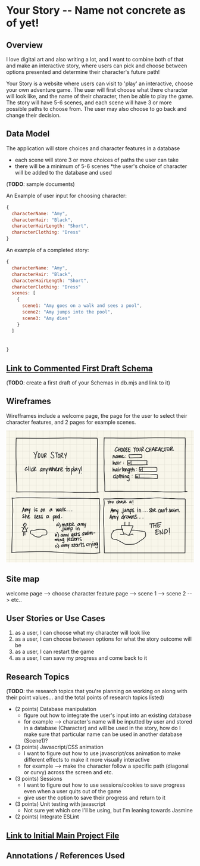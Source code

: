 # Your Story -- Name not concrete as of yet!

## Overview

I love digital art and also writing a lot, and I want to combine both of that and make an interactive story, where users can pick and choose between options presented and determine their character's future path! 

Your Story is a website where users can visit to 'play' an interactive, choose your own adventure game. The user will first choose what there character will look like, and the name of their character, then be able to play the game. The story will have 5-6 scenes, and each scene will have 3 or more possible paths to choose from. The user may also choose to go back and change their decision.


## Data Model

The application will store choices and character features in a database
* each scene will store 3 or more choices of paths the user can take
* there will be a minimum of 5-6 scenes 
*the user's choice of character will be added to the database and used


(__TODO__: sample documents)

An Example of user input for choosing character:

```javascript
{
  characterName: "Amy",
  characterHair: "Black",
  characterHairLength: "Short",
  characterClothing: "Dress"
}

```

An example of a completed story:

```javascript
{
  characterName: "Amy",
  characterHair: "Black",
  characterHairLength: "Short",
  characterClothing: "Dress"
  scenes: [
    {
      scene1: "Amy goes on a walk and sees a pool",
      scene2: "Amy jumps into the pool",
      scene3: "Amy dies"
    }
  ]

  
}
```



## [Link to Commented First Draft Schema](db.mjs) 


(__TODO__: create a first draft of your Schemas in db.mjs and link to it)

## Wireframes

Wirefframes include a welcome page, the page for the user to select their character features, and 2 pages for example scenes. 

![All Pages](./documentation/allPages.jpg)


## Site map

welcome page --> choose character feature page --> scene 1 --> scene 2 --> etc..


## User Stories or Use Cases

1. as a user, I can choose what my character will look like
2. as a user, I can choose between options for what the story outcome will be
3. as a user, I can restart the game
4. as a user, I can save my progress and come back to it


## Research Topics

(__TODO__: the research topics that you're planning on working on along with their point values... and the total points of research topics listed)


* (2 points) Database manipulation
    * figure out how to integrate the user's input into an existing database
    * for example --> character's name will be inputted by user and stored in a database (Character) and will be used in the story, how do I make sure that particular name can be used in another database (Scene1)? 
* (3 points) Javascript/CSS animation
    * I want to figure out how to use javascript/css animation to make different effects to make it more visually interactive 
    * for example --> make the character follow a specific path (diagonal or curvy) across the screen and etc. 
* (3 points) Sessions
    * I want to figure out how to use sessions/cookies to save progress even when a user quits out of the game
    * give user the option to save their progress and return to it
* (3 points) Unit testing with javascript
    * Not sure yet which one I'll be using, but I'm leaning towards Jasmine
* (2 points) Integrate ESLint 

## [Link to Initial Main Project File](app.mjs) 


## Annotations / References Used


